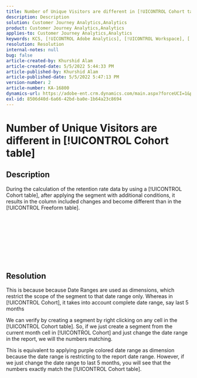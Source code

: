```yaml
---
title: Number of Unique Visitors are different in [!UICONTROL Cohort table]
description: Description
solution: Customer Journey Analytics,Analytics
product: Customer Journey Analytics,Analytics
applies-to: Customer Journey Analytics,Analytics
keywords: KCS, [!UICONTROL Adobe Analytics], [!UICONTROL Workspace], [!UICONTROL Cohort]
resolution: Resolution
internal-notes: null
bug: false
article-created-by: Khurshid Alam
article-created-date: 5/5/2022 5:44:33 PM
article-published-by: Khurshid Alam
article-published-date: 5/5/2022 5:47:13 PM
version-number: 2
article-number: KA-16800
dynamics-url: https://adobe-ent.crm.dynamics.com/main.aspx?forceUCI=1&pagetype=entityrecord&etn=knowledgearticle&id=7dc72e01-9bcc-ec11-a7b5-6045bd00dbbc
exl-id: 8506d40d-6a66-42bd-ba0e-1b64a23c8694
---
```

# Number of Unique Visitors are different in [!UICONTROL Cohort table]

## Description


During the calculation of the retention rate data by using a [!UICONTROL Cohort table], after applying the segment with additional conditions, it results in the column included changes and become different than in the [!UICONTROL Freeform table].
<br><br><br><br> <br><br> <br><br><br>

## Resolution


This is because because Date Ranges are used as dimensions, which restrict the scope of the segment to that date range only. Whereas in [!UICONTROL Cohort], it takes into account complete date range, say last 5 months

We can verify by creating a segment by right clicking on any cell in the [!UICONTROL Cohort table]. So, if we just create a segment from the current month cell in [!UICONTROL Cohort] and just change the date range in the report, we will the numbers matching.

This is equivalent to applying purple colored date range as dimension because the date range is restricting to the report date range. However, if we just change the date range to last 5 months, you will see that the numbers exactly match the [!UICONTROL Cohort table].
